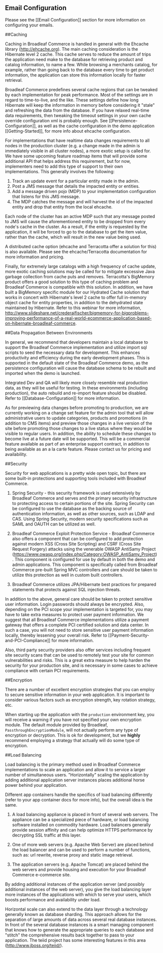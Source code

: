 ## Email Configuration

Please see the [[Email Configuration]] section for more information on configuring your emails.

##Caching

Caching in Broadleaf Commerce is handled in general with the Ehcache library (http://ehcache.org). The main caching consideration
is the Hibernate level 2 cache. This cache serves to reduce the amount of trips the application need make to the database
for retrieving product and catalog information, to name a few. While browsing a merchants catalog, for example, rather than going
back to the database every time to get product information, the application can store this information locally for faster
retrieval.

Broadleaf Commerce predefines several cache regions that can be tweaked by each implementation for peak performance. Most of the
settings are in regard to time-to-live, and the like. These settings define how long Hibernate will keep the information in
memory before considering it "stale" and refreshing the data from the database. If you have relaxed real-time data requirements,
then tweaking the timeout settings in your own cache override configuration xml is probably enough. See [[Persistence-Configuration]],
as well as the cache configuration in the demo application [[Getting-Started]], for more info about ehcache configuration.

For implementations that have realtime data changes requirements to all nodes in the production cluster (e.g. a change
made in the admin is immediately visible in all cluster nodes), a more exotic setup is called for. We have some upcoming
feature roadmap items that will provide some additional API that helps address this requirement, but for now,
implementers need to add this type of support to their own implementations. This generally involves the following:

1) Track an update event for a particular entity made in the admin.
2) Post a JMS message that details the impacted entity or entities.
3) Add a message driven pojo (MDP) to your implementation configuration that listens for this JMS message.
4) The MDP catches the message and will harvest the id of the impacted entity and drop that entity from the local ehcache.

Each node of the cluster has an active MDP such that any message posted to JMS will cause the aforementioned entity to be
dropped from every node's cache in the cluster. As a result, if the entity is requested by the application, it will be forced to
go to the database to get the item value, rather than the cache, which will result in the new value being used.

A distributed cache option (ehcache and Terracotta offer a solution for this) is also available. Please see the ehcache/Terracotta
documentation for more information and pricing.

Finally, for extremely large catalogs with a high frequency of cache update, more exotic caching solutions may be called
for to mitigate excessive Java garbage collection from cache puts and removes. Terracotta's BigMemory product offers a good solution to this type of caching
problem and Broadleaf Commerce is compatible with this solution. In addition, we have built a BigMemory specific module for
our Hydrated Cache solution that works in concert with Hibernate's level 2 cache to offer full in-memory object cache for entity
properties, in addition to the dehydrated state maintained by Hibernate. Refer to this webinar for more information,
http://www.slideshare.net/crederajfischer/bigmemory-for-bigproblems-improving-performance-of-a-real-world-ecommerce-application-based-on-hibernate-broadleaf-commerce.

##Data Propagation Between Environments

In general, we recommend that developers maintain a local database to support the Broadleaf Commerce implementation and
utilize import sql scripts to seed the necessary data for development. This enhances productivity and efficiency during the early
development phases. This is supported in the default state of the Broadleaf Commerce demo, as the persistence configuration
will cause the database schema to be rebuilt and imported when the demo is launched.

Integrated Dev and QA will likely more closely resemble real production data, as they will be useful for testing. In these
environments (including production), the auto rebuild and re-import feature should be disabled. Refer to [[Database-Configuration]]
for more information.

As for previewing data changes before promoting to production, we are currently working on a change set feature for the admin tool
that will allow administrative users to update categories, products and promotions (in addition to CMS items) and preview those
changes in a live version of the site before promoting those changes to a live status where they would be visible to regular
users. In addition, the ability to schedule these changes to become live at a future date will be supported. This will be
a commercial feature available as part of an enterprise support contract, in addition to being available as an a la carte
feature. Please contact us for pricing and availability.

##Security

Security for web applications is a pretty wide open topic, but there are some built-in protections and supporting tools included
with Broadleaf Commerce.

1) Spring Security - this security framework is used extensively by Broadleaf Commerce and serves and the primary security
infrastructure to protecting access to certain portions of the site. Spring Security can be configured to use the database
as the backing source of authentication information, as well as other sources, such as LDAP and CAS. Using Spring Security, modern
security specifications such as SAML and OAUTH can be utilized as well.

2) Broadleaf Commerce Exploit Protection Service - Broadleaf Commerce also offers a component that can be configured to add
protection against modern XSS (Cross Site Scripting) and CSRF (Cross Site Request Forgery) attacks using the venerable OWASP AntiSamy Project (https://www.owasp.org/index.php/Category:OWASP_AntiSamy_Project).
This component is configured for use by default in both the demo and admin applications. This component is specifically called from Broadleaf Commerce
pre-built Spring MVC controllers and care should be taken to utilize this protection as well in custom built controllers.

3) Broadleaf Commerce utilizes JPA/Hibernate best practices for prepared statements that protects against SQL injection threats.

In addition to the above, general care should be taken to protect sensitive user information. Login passwords should always
be encrypted. Also, depending on the PCI scope your implementation is targeted for, you may have to take extra measures
to protect user payment information. We suggest that all Broadleaf Commerce implementations utilize a payment gateway that
offers a complete PCI certified solution and data center. In such a case, you will not need to store sensitive user payment
information locally, thereby lessening your overall risk. Refer to [[Payment-Security-and-PCI-Compliance]] for more information.

Also, third party security providers also offer services including frequent site security scans that can be used to remotely
test your site for common vulnerabilities and risks. This is a great extra measure to help harden the security for your
production site, and is necessary in some cases to achieve compliance with certain PCI requirements.

##Encryption

There are a number of excellent encryption strategies that you can employ to secure sensitive information in your web application.
It is important to consider various factors such as encryption strength, key rotation strategy, etc.

When starting up the application with the `production` environment key, you will receive a warning if you have not specified your 
own encryption module. The default module provided by Broadleaf, `PassthroughEncryptionModule`, will not actually perform any type
of encryption or decryption. This is ok for development, but we **highly** recommend employing a strategy that actually will do some
type of encryption.

##Load Balancing

Load balancing is the primary method used in Broadleaf Commerce implementations to scale an application and allow it
to service a larger number of simultaneous users. "Horizontally" scaling the application by adding additional application
server instances places additional horse power behind your application.

Different app containers handle the specifics of load balancing differently (refer to your app container docs for more info),
but the overall idea is the same.

1) A load balancing appliance is placed in front of several web servers. The appliance can be a specialized piece of hardware,
or load balancing software installed on commodity hardware. Load balancers generally provide session affinity and can help
optimize HTTPS performance by decrypting SSL traffic at this layer.

2) One of more web servers (e.g. Apache Web Server) are placed behind the load balancer and can be used to perform a number of
functions, such as: url rewrite, reverse proxy and static image retrieval.

3) The application servers (e.g. Apache Tomcat) are placed behind the web servers and provide housing and execution for your
Broadleaf Commerce e-commerce site.

By adding additional instances of the application server (and possibly additional instances of the web server), you give
the load balancing layer more instances of the applications with which to serve your users, which boosts performance and
availability under load.

Horizontal scale can also extend to the data layer through a technology generally known as database sharding. This approach
allows for the separation of large amounts of data across several real database instances. In front of the several database
instances is a smart managing component that knows how to generate the appropriate queries to each database and "stitch" the
comprehensive results back together to pass to your application. The teiid project has some interesting features in this
area (http://www.jboss.org/teiid/).
